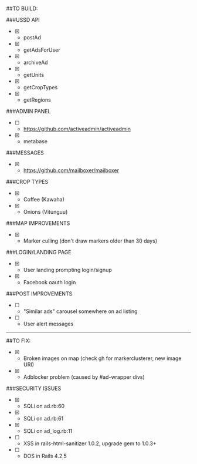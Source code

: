 ##TO BUILD:

###USSD API
- [x] - postAd
- [x] - getAdsForUser
- [x] - archiveAd
- [x] - getUnits
- [x] - getCropTypes
- [x] - getRegions

###ADMIN PANEL
- [ ] - https://github.com/activeadmin/activeadmin
- [x] - metabase

###MESSAGES
- [x] - https://github.com/mailboxer/mailboxer

###CROP TYPES
- [x] - Coffee (Kawaha)
- [x] - Onions (Vitunguu)

###MAP IMPROVEMENTS
- [x] - Marker culling (don't draw markers older than 30 days)

###LOGIN/LANDING PAGE
- [x] - User landing prompting login/signup
- [x] - Facebook oauth login

###POST IMPROVEMENTS
- [ ] - "Similar ads" carousel somewhere on ad listing
- [ ] - User alert messages

---------------------

##TO FIX:

- [x] - Broken images on map (check gh for markerclusterer, new image URI)
- [x] - Adblocker problem (caused by #ad-wrapper divs)

###SECURITY ISSUES
- [x] - SQLi on ad.rb:60
- [x] - SQLi on ad.rb:61
- [x] - SQLi on ad_log.rb:11
- [ ] - XSS in rails-html-sanitizer 1.0.2, upgrade gem to 1.0.3+
- [ ] - DOS in Rails 4.2.5
